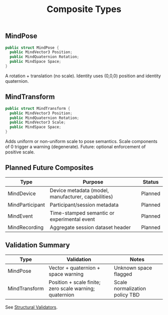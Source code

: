 ﻿---
id: data-types
title: Composite Types
sidebar_label: Composite Types
sidebar_position: 21
---

## MindPose
```csharp
public struct MindPose {
  public MindVector3 Position;
  public MindQuaternion Rotation;
  public MindSpace Space;
}
```
A rotation + translation (no scale). Identity uses (0,0,0) position and identity quaternion.

## MindTransform
```csharp
public struct MindTransform {
  public MindVector3 Position;
  public MindQuaternion Rotation;
  public MindVector3 Scale;
  public MindSpace Space;
}
```
Adds uniform or non-uniform scale to pose semantics. Scale components of 0 trigger a warning (degenerate). Future: optional enforcement of positive scale.

## Planned Future Composites
| Type | Purpose | Status |
|------|---------|--------|
| MindDevice | Device metadata (model, manufacturer, capabilities) | Planned |
| MindParticipant | Participant/session metadata | Planned |
| MindEvent | Time-stamped semantic or experimental event | Planned |
| MindRecording | Aggregate session dataset header | Planned |

## Validation Summary
| Type | Validation | Notes |
|------|-----------|-------|
| MindPose | Vector + quaternion + space warning | Unknown space flagged |
| MindTransform | Position + scale finite; zero scale warning; quaternion | Scale normalization policy TBD |

See [Structural Validators](../validation/structural-validators.md).
